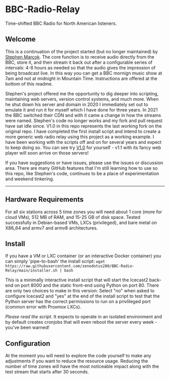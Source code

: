 # BBC-Radio-Relay

Time-shifted BBC Radio for North American listeners.

## Welcome

This is a continuation of the project started (but no longer maintained) by [Stephen Marcok](https://github.com/marcokstephen/BBCRadioDelay). The core function is to receive audio directly from the BBC, store it, and then stream it back out after a configurable series of intervals: 4-8 hours as needed so that the audio gives the impression of being broadcast live. In this way you can get a BBC mornign music show at 7am and not at midnight in Mountain Time. Instructions are offered at the bottom of this readme.

Stephen's project offered me the opportunity to dig deeper into scripting, maintaining web servers, version control systems, and much more. When he shut down his server and domain in 2020 I immediately set out to emulate it and run it for myself which I have done for three years. In 2021 the BBC switched their CDN and with it came a change in how the streams were named. Stephen's code no longer works and my fork and pull request have sat idle since. V1.0 in this repo represents the last working fork on the original repo. I have completed the first install script and intend to create a more generic web radio relay using this project as a working example. I have been working with the scripts off and on for several years and expect to keep doing so. You can see try [V1.0](https://bbcradiorelay.net/) for yourself - v1.1 with its fancy web player will soon arrive on those servers!

If you have suggestions or have issues, please use the issues or discussion area. There are many GitHub features that I'm still learning how to use so this repo, like Stephen's code, continues to be a place of experimentation and weekend tinkering.

---

## Hardware Requirements

For all six stations across 5 time zones you will need about 1 core (more for cloud VMs), 512 MB of RAM, and 15-25 GB of disk space. Tested successfully in Debian-based VMs, LXCs (privileged), and bare metal on X86_64 and armv7 and armv8 architectures.

## Install

If you have a VM or LXC container (or an interactive Docker container) you can simply 'pipe-to-bash' the install script:
`wget https://raw.githubusercontent.com/zenodotus280/BBC-Radio-Relay/main/installer.sh | bash`

This is a minimally interactive install script that will start the Icecast2 back-end on port 8000 and the static front-end using Python on port 80. There are only two choices to make in this version: Select "no" when asked to configure Icecast2 and "yes" at the end of the install script to test that the Python server has the correct permissions to run on a privlileged port (common error with Proxmox LXCs).

*Please read the script*. It expects to operate in an isolated environment and by default creates cronjobs that will even reboot the server every week - you've been warned!

## Configuration

At the moment you will need to explore the code yourself to make any adjustments if you want to reduce the resource usage. Reducing the number of time zones will have the most noticeable impact along with the test stream that starts after 30 seconds.
